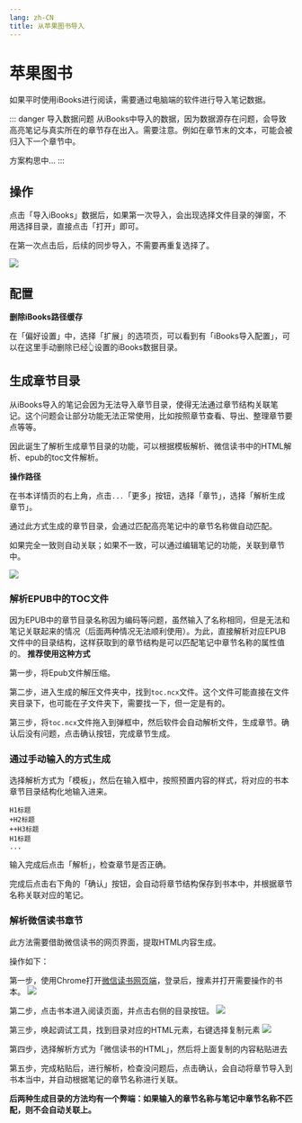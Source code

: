 ```yaml
---
lang: zh-CN
title: 从苹果图书导入
---
```


# 苹果图书
如果平时使用iBooks进行阅读，需要通过电脑端的软件进行导入笔记数据。

::: danger 导入数据问题
从iBooks中导入的数据，因为数据源存在问题，会导致高亮笔记与真实所在的章节存在出入。需要注意。例如在章节末的文本，可能会被归入下一个章节中。

方案构思中...
:::

## 操作
点击「导入iBooks」数据后，如果第一次导入，会出现选择文件目录的弹窗，不用选择目录，直接点击「打开」即可。

在第一次点击后，后续的同步导入，不需要再重复选择了。

![](https://raw.githubusercontent.com/le0zh0u/ImageSpace/main/picgo/20220827230348.png)

## 配置

**删除iBooks路径缓存**

在「偏好设置」中，选择「扩展」的选项页，可以看到有「iBooks导入配置」，可以在这里手动删除已经👆设置的iBooks数据目录。

## 生成章节目录

从iBooks导入的笔记会因为无法导入章节目录，使得无法通过章节结构关联笔记。这个问题会让部分功能无法正常使用，比如按照章节查看、导出、整理章节要点等等。

因此诞生了解析生成章节目录的功能，可以根据模板解析、微信读书中的HTML解析、epub的toc文件解析。

**操作路径**

在书本详情页的右上角，点击`...`「更多」按钮，选择「章节」，选择「解析生成章节」。

通过此方式生成的章节目录，会通过匹配高亮笔记中的章节名称做自动匹配。

如果完全一致则自动关联；如果不一致，可以通过编辑笔记的功能，关联到章节中。

![](https://raw.githubusercontent.com/le0zh0u/ImageSpace/main/picgo/20221025175313.png)

### 解析EPUB中的TOC文件
因为EPUB中的章节目录名称因为编码等问题，虽然输入了名称相同，但是无法和笔记关联起来的情况（后面两种情况无法顺利使用）。为此，直接解析对应EPUB文件中的目录结构，这样获取到的章节结构是可以匹配笔记中章节名称的属性值的。 **推荐使用这种方式**

第一步，将Epub文件解压缩。

第二步，进入生成的解压文件夹中，找到`toc.ncx`文件。这个文件可能直接在文件夹目录下，也可能在子文件夹下，需要找一下，但一定是有的。

第三步，将`toc.ncx`文件拖入到弹框中，然后软件会自动解析文件，生成章节。确认后没有问题，点击确认按钮，完成章节生成。


### 通过手动输入的方式生成

选择解析方式为「模板」，然后在输入框中，按照预置内容的样式，将对应的书本章节目录结构化地输入进来。

``` 模板
H1标题
+H2标题
++H3标题
H1标题
...
```

输入完成后点击「解析」，检查章节是否正确。

完成后点击右下角的「确认」按钮，会自动将章节结构保存到书本中，并根据章节名称关联对应的笔记。

### 解析微信读书章节

此方法需要借助微信读书的网页界面，提取HTML内容生成。

操作如下：

第一步，使用Chrome打开[微信读书网页端](https://weread.qq.com/)，登录后，搜素并打开需要操作的书本。
![](/images/app/20220812170230.png)

第二步，点击书本进入阅读页面，并点击右侧的目录按钮。
![](/images/app/20220812170350.png)

第三步，唤起调试工具，找到目录对应的HTML元素，右键选择复制元素
![](/images/app/20220812170756.png)

第四步，选择解析方式为「微信读书的HTML」，然后将上面复制的内容粘贴进去

第五步，完成粘贴后，进行解析，检查没问题后，点击确认，会自动将章节导入到书本当中，并自动根据笔记的章节名称进行关联。

**后两种生成目录的方法均有一个弊端：如果输入的章节名称与笔记中章节名称不匹配，则不会自动关联上。**